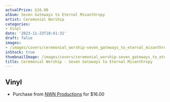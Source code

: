```yaml
---
actualPrice: $16.00
album: Seven Gateways to Eternal Misanthropy
artist: Ceremonial Worship
categories:
- Vinyl
date: '2023-11-23T18:41:31'
draft: false
images:
- /images/covers/ceremonial_worship-seven_gateways_to_eternal_misanthropy.jpg
inStock: true
thumbnailImage: /images/covers/ceremonial_worship-seven_gateways_to_eternal_misanthropy-thumb.jpg
title: Ceremonial Worship - Seven Gateways to Eternal Misanthropy
---
```


## Vinyl
* Purchase from [NWN Productions](http://shop.nwnprod.com/index.php?route=product/product&path=75&product_id=29103&sort=pd.name&order=ASC) for $16.00
